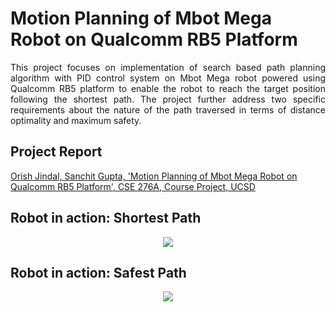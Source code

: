 # Motion Planning of Mbot Mega Robot on Qualcomm RB5 Platform

<p align="justify">
This project focuses on implementation of search based path planning algorithm with PID control system on Mbot Mega robot powered using Qualcomm RB5 platform to enable the robot to reach the target position following the shortest path. The project further address two specific requirements about the nature of the path traversed in terms of distance optimality and maximum safety.
</p>

## Project Report
[Orish Jindal, Sanchit Gupta, 'Motion Planning of Mbot Mega Robot on Qualcomm RB5 Platform', CSE 276A, Course Project, UCSD](https://github.com/sanchit3103/Motion-Planning_Mbot-Mega-with-RB5/blob/main/Report.pdf)

## Robot in action: Shortest Path 
<p align="center">
  <img src = "https://user-images.githubusercontent.com/4907348/208623031-6ec9618c-2545-423f-ab48-ac616fbf1511.mp4"/>
 </p>
 
 ## Robot in action: Safest Path
<p align="center">
  <img src = "https://user-images.githubusercontent.com/4907348/208623265-ce9b55b3-7e51-4c0b-b8d7-c3014204da74.mp4"/>
</p>






